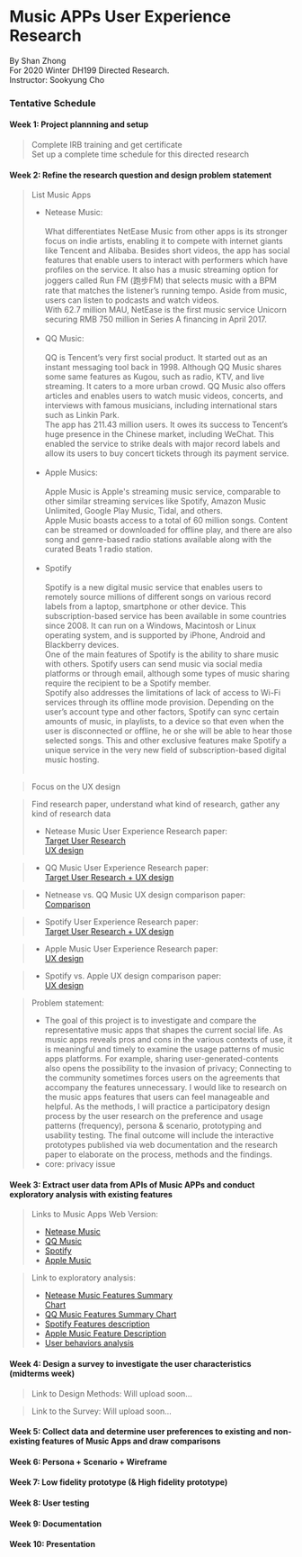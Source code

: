 Music APPs User Experience Research
============================
By Shan Zhong <br>
For 2020 Winter DH199 Directed Research. <br>
Instructor: Sookyung Cho

### Tentative Schedule
#### Week 1: Project plannning and setup
> Complete IRB training and get certificate <br>
> Set up a complete time schedule for this directed research <br>

#### Week 2: Refine the research question and design problem statement
> List Music Apps <br>
>* Netease Music:<br> <br>
What differentiates NetEase Music from other apps is its stronger focus on indie artists, enabling it to compete with internet giants like Tencent and Alibaba. Besides short videos, the app has social features that enable users to interact with performers which have profiles on the service. It also has a music streaming option for joggers called Run FM (跑步FM) that selects music with a BPM rate that matches the listener’s running tempo. Aside from music, users can listen to podcasts and watch videos.<br>
With 62.7 million MAU, NetEase is the first music service Unicorn securing RMB 750 million in Series A financing in April 2017.<br> <br>
>* QQ Music:<br> <br>
QQ is Tencent’s very first social product. It started out as an instant messaging tool back in 1998. Although QQ Music shares some  same features as Kugou, such as radio, KTV, and live streaming. It caters to a more urban crowd. QQ Music also offers articles and enables users to watch music videos, concerts, and interviews with famous musicians, including international stars such as Linkin Park.<br>
The app has 211.43 million users. It owes its success to Tencent’s huge presence in the Chinese market, including WeChat. This enabled the service to strike deals with major record labels and allow its users to buy concert tickets through its payment service.<br> <br>
>* Apple Musics:<br> <br>
Apple Music is Apple's streaming music service, comparable to other similar streaming services like Spotify, Amazon Music Unlimited, Google Play Music, Tidal, and others.<br>
Apple Music boasts access to a total of 60 million songs. Content can be streamed or downloaded for offline play, and there are also song and genre-based radio stations available along with the curated Beats 1 radio station. <br> <br>
>* Spotify <br> <br>
Spotify is a new digital music service that enables users to remotely source millions of different songs on various record labels from a laptop, smartphone or other device. This subscription-based service has been available in some countries since 2008. It can run on a Windows, Macintosh or Linux operating system, and is supported by iPhone, Android and Blackberry devices.<br>
One of the main features of Spotify is the ability to share music with others. Spotify users can send music via social media platforms or through email, although some types of music sharing require the recipient to be a Spotify member.<br>
Spotify also addresses the limitations of lack of access to Wi-Fi services through its offline mode provision. Depending on the user’s account type and other factors, Spotify can sync certain amounts of music, in playlists, to a device so that even when the user is disconnected or offline, he or she will be able to hear those selected songs. This and other exclusive features make Spotify a unique service in the very new field of subscription-based digital music hosting.<br> <br>

> Focus on the UX design <br>

> Find research paper, understand what kind of research, gather any kind of research data <br>
>* Netease Music User Experience Research paper:<br>
>[Target User Research](https://www.jianshu.com/p/e35927148245) <br>
>[UX design](https://www.jianshu.com/p/fc74a0e845bb) <br>

>* QQ Music User Experience Research paper:<br>
>[Target User Research + UX design](http://www.woshipm.com/evaluating/1033354.html)<br>

>* Netnease vs. QQ Music UX design comparison paper: <br>
>[Comparison](https://zhuanlan.zhihu.com/p/81289403) <br>

>* Spotify User Experience Research paper:<br>
>[Target User Research + UX design](https://www.leanplum.com/blog/app-engagement-spotify/) <br>

>* Apple Music User Experience Research paper:<br>
>[UX design](https://aarthipadmanabhan.com/apple-music) <br>

>* Spotify vs. Apple UX design comparison paper:<br>
>[UX design](https://usabilitygeek.com/ux-case-study-spotify-vs-apple-music-mobile-apps/) <br>

> Problem statement: <br>
>* The goal of this project is to investigate and compare the representative music apps that shapes the current social life.
As music apps reveals pros and cons in the various contexts of use, it is meaningful and timely to examine the usage patterns of music apps platforms. For example, sharing user-generated-contents also opens the possibility to the invasion of privacy; Connecting to the community sometimes forces users on the agreements that accompany the features unnecessary. I would like to research on the music apps features that users can feel manageable and helpful. As the methods, I will practice a participatory design process by the user research on the preference and usage patterns (frequency), persona & scenario, prototyping and usability testing. The final outcome will include the interactive prototypes published via web documentation and the research paper to elaborate on the process, methods and the findings.
>* core: privacy issue 

#### Week 3: Extract user data from APIs of Music APPs and conduct exploratory analysis with existing features
> Links to Music Apps Web Version:
>* [Netease Music](https://music.163.com/) <br>
>* [QQ Music](https://y.qq.com/) <br>
>* [Spotify](https://open.spotify.com/) <br>
>* [Apple Music](https://www.apple.com/apple-music/) <br>

> Link to exploratory analysis:
>* [Netease Music Features Summary](https://github.com/ShanZ3/UX-Research-2020/blob/master/NetEase%20Music%20App%20Description.pdf) <br>
[Chart](https://github.com/ShanZ3/UX-Research-2020/blob/master/netease_music_features.png)<br>
>* [QQ Music Features Summary Chart](https://github.com/ShanZ3/UX-Research-2020/blob/master/qq_music_features.jpg) <br>
>* [Spotify Features description](https://support.spotify.com/us/using_spotify/features/) <br>
>* [Apple Music Feature Description](https://github.com/ShanZ3/UX-Research-2020/blob/master/Apple%20Music%20description.pdf) <br>
>* [User behaviors analysis](https://github.com/ShanZ3/UX-Research-2020/blob/master/EA.pdf) <br>

#### Week 4: Design a survey to investigate the user characteristics (midterms week)

> Link to Design Methods: Will upload soon...

> Link to the Survey: Will upload soon...

#### Week 5: Collect data and determine user preferences to existing and non-existing features of Music Apps and draw comparisons

#### Week 6: Persona + Scenario + Wireframe

#### Week 7: Low fidelity prototype (& High fidelity prototype)

#### Week 8: User testing

#### Week 9: Documentation

#### Week 10: Presentation

